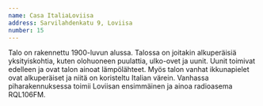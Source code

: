 ```yaml
---
name: Casa ItaliaLoviisa
address: Sarvilahdenkatu 9, Loviisa
number: 15
---
```

Talo on rakennettu 1900-luvun alussa.  Talossa on joitakin alkuperäisiä yksityiskohtia, kuten olohuoneen puulattia, ulko-ovet ja uunit. Uunit toimivat edelleen ja ovat talon ainoat lämpölähteet. Myös talon vanhat ikkunapielet ovat alkuperäiset ja niitä on koristeltu Italian värein. Vanhassa piharakennuksessa toimii Loviisan ensimmäinen ja ainoa radioasema RQL106FM.
